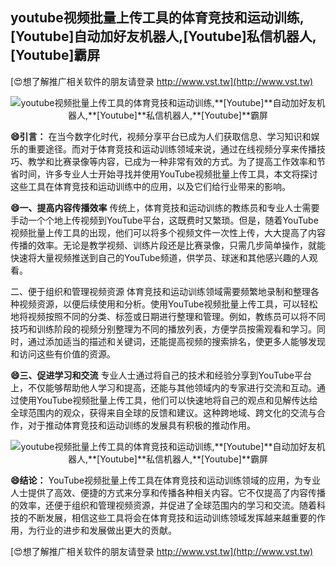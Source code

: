 ## **youtube视频批量上传工具的体育竞技和运动训练,**[Youtube]**自动加好友机器人,**[Youtube]**私信机器人,**[Youtube]**霸屏**

[😍想了解推广相关软件的朋友请登录 http://www.vst.tw](http://www.vst.tw)

 <center><img src="https://vst.tw/MP4/tuiguang/png/3.png" alt="youtube视频批量上传工具的体育竞技和运动训练,**[Youtube]**自动加好友机器人,**[Youtube]**私信机器人,**[Youtube]**霸屏"></center>

**😄引言：**
在当今数字化时代，视频分享平台已成为人们获取信息、学习知识和娱乐的重要途径。而对于体育竞技和运动训练领域来说，通过在线视频分享来传播技巧、教学和比赛录像等内容，已成为一种非常有效的方式。为了提高工作效率和节省时间，许多专业人士开始寻找并使用YouTube视频批量上传工具，本文将探讨这些工具在体育竞技和运动训练中的应用，以及它们给行业带来的影响。

**😄一、提高内容传播效率**
传统上，体育竞技和运动训练的教练员和专业人士需要手动一个个地上传视频到YouTube平台，这既费时又繁琐。但是，随着YouTube视频批量上传工具的出现，他们可以将多个视频文件一次性上传，大大提高了内容传播的效率。无论是教学视频、训练片段还是比赛录像，只需几步简单操作，就能快速将大量视频推送到自己的YouTube频道，供学员、球迷和其他感兴趣的人观看。

二、便于组织和管理视频资源
体育竞技和运动训练领域需要频繁地录制和整理各种视频资源，以便后续使用和分析。使用YouTube视频批量上传工具，可以轻松地将视频按照不同的分类、标签或日期进行整理和管理。例如，教练员可以将不同技巧和训练阶段的视频分别整理为不同的播放列表，方便学员按需观看和学习。同时，通过添加适当的描述和关键词，还能提高视频的搜索排名，使更多人能够发现和访问这些有价值的资源。

**😄三、促进学习和交流**
专业人士通过将自己的技术和经验分享到YouTube平台上，不仅能够帮助他人学习和提高，还能与其他领域内的专家进行交流和互动。通过使用YouTube视频批量上传工具，他们可以快速地将自己的观点和见解传达给全球范围内的观众，获得来自全球的反馈和建议。这种跨地域、跨文化的交流与合作，对于推动体育竞技和运动训练的发展具有积极的推动作用。

 <center><img src="https://vst.tw/MP4/tuiguang/png/6.png" alt="youtube视频批量上传工具的体育竞技和运动训练,**[Youtube]**自动加好友机器人,**[Youtube]**私信机器人,**[Youtube]**霸屏"></center>

**😄结论：**
YouTube视频批量上传工具在体育竞技和运动训练领域的应用，为专业人士提供了高效、便捷的方式来分享和传播各种相关内容。它不仅提高了内容传播的效率，还便于组织和管理视频资源，并促进了全球范围内的学习和交流。随着科技的不断发展，相信这些工具将会在体育竞技和运动训练领域发挥越来越重要的作用，为行业的进步和发展做出更大的贡献。

[😍想了解推广相关软件的朋友请登录 http://www.vst.tw](http://www.vst.tw)



